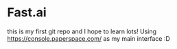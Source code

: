 # Fast.ai

this is my first git repo and I hope to learn lots! 
Using https://console.paperspace.com/ as my main interface :D
